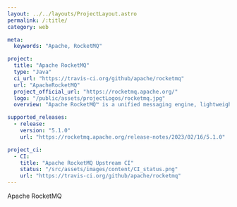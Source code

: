 ```yaml
---
layout: ../../layouts/ProjectLayout.astro
permalink: /:title/
category: web

meta:
  keywords: "Apache, RocketMQ"

project:
  title: "Apache RocketMQ"
  type: "Java"
  ci_url: "https://travis-ci.org/github/apache/rocketmq"
  url: "ApacheRocketMQ"
  project_official_url: "https://rocketmq.apache.org/"
  logo: "/public/assets/projectLogos/rocketmq.jpg"
  overview: "Apache RocketMQ™ is a unified messaging engine, lightweight data processing platform."

supported_releases:
  - release:
    version: "5.1.0"
    url: "https://rocketmq.apache.org/release-notes/2023/02/16/5.1.0"

project_ci:
  - CI:
    title: "Apache RocketMQ Upstream CI"
    status: "/src/assets/images/content/CI_status.png"
    url: "https://travis-ci.org/github/apache/rocketmq"
---
```


<p>Apache RocketMQ</p>
